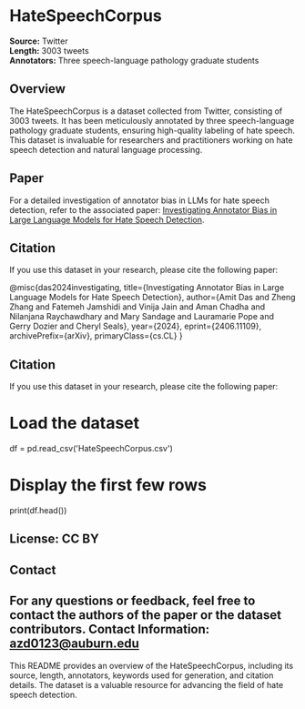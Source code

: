 # HateSpeechCorpus

**Source:** Twitter  
**Length:** 3003 tweets  
**Annotators:** Three speech-language pathology graduate students  

## Overview
The HateSpeechCorpus is a dataset collected from Twitter, consisting of 3003 tweets. It has been meticulously annotated by three speech-language pathology graduate students, ensuring high-quality labeling of hate speech. This dataset is invaluable for researchers and practitioners working on hate speech detection and natural language processing.

## Paper
For a detailed investigation of annotator bias in LLMs for hate speech detection, refer to the associated paper: [Investigating Annotator Bias in Large Language Models for Hate Speech Detection](https://arxiv.org/abs/2406.11109).

## Citation
If you use this dataset in your research, please cite the following paper:

@misc{das2024investigating,
title={Investigating Annotator Bias in Large Language Models for Hate Speech Detection},
author={Amit Das and Zheng Zhang and Fatemeh Jamshidi and Vinija Jain and Aman Chadha and Nilanjana Raychawdhary and Mary Sandage and Lauramarie Pope and Gerry Dozier and Cheryl Seals},
year={2024},
eprint={2406.11109},
archivePrefix={arXiv},
primaryClass={cs.CL}
}

## Citation
If you use this dataset in your research, please cite the following paper:
# Load the dataset
df = pd.read_csv('HateSpeechCorpus.csv')

# Display the first few rows
print(df.head())


## License: CC BY


## Contact
For any questions or feedback, feel free to contact the authors of the paper or the dataset contributors.
Contact Information: azd0123@auburn.edu
---

This README provides an overview of the HateSpeechCorpus, including its source, length, annotators, keywords used for generation, and citation details. The dataset is a valuable resource for advancing the field of hate speech detection.

